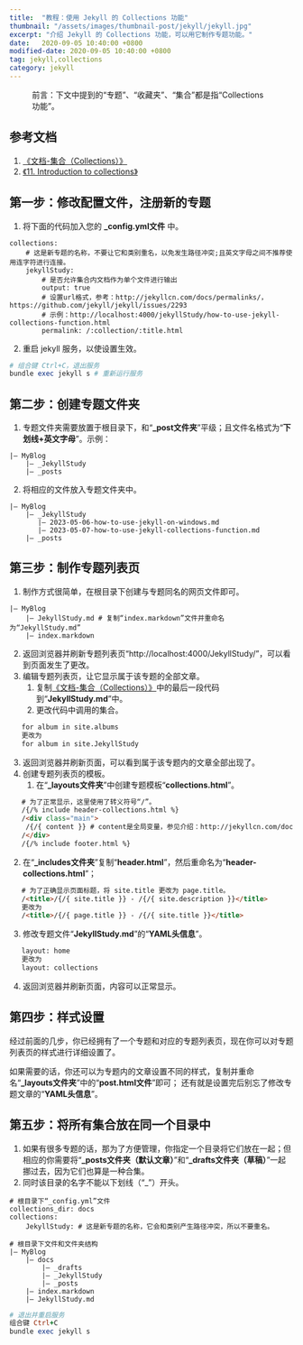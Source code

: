 ```yaml
---
title:  "教程：使用 Jekyll 的 Collections 功能"
thumbnail: "/assets/images/thumbnail-post/jekyll/jekyll.jpg"
excerpt: "介绍 Jekyll 的 Collections 功能，可以用它制作专题功能。"
date:   2020-09-05 10:40:00 +0800
modified-date: 2020-09-05 10:40:00 +0800
tag: jekyll,collections
category: jekyll
---
```

<figure class="post-mark">
   <p>前言：下文中提到的“专题”、“收藏夹”、“集合”都是指“Collections功能”。</p>
</figure>



## 参考文档

1. [《文档-集合（Collections）》][jekyll-docs-zh-collections]
2. [《11. Introduction to collections》][11.Introduction to collections]



## 第一步：修改配置文件，注册新的专题

1. 将下面的代码加入您的 <b>_config.yml文件</b> 中。
```text
collections:
    # 这是新专题的名称，不要让它和类别重名，以免发生路径冲突;且英文字母之间不推荐使用连字符进行连接。
    jekyllStudy: 
        # 是否允许集合内文档作为单个文件进行输出
        output: true
        # 设置url格式，参考：http://jekyllcn.com/docs/permalinks/，https://github.com/jekyll/jekyll/issues/2293
        # 示例：http://localhost:4000/jekyllStudy/how-to-use-jekyll-collections-function.html
        permalink: /:collection/:title.html 
```

2. 重启 jekyll 服务，以使设置生效。
```ruby
# 组合键 Ctrl+C，退出服务
bundle exec jekyll s # 重新运行服务
```



## 第二步：创建专题文件夹

1. 专题文件夹需要放置于根目录下，和“<b>_post文件夹</b>”平级；且文件名格式为“<b>下划线+英文字母</b>”。示例：
```text
|— MyBlog
    |— _JekyllStudy
    |— _posts
```

2. 将相应的文件放入专题文件夹中。
```text
|— MyBlog
    |— _JekyllStudy
       |— 2023-05-06-how-to-use-jekyll-on-windows.md
       |— 2023-05-07-how-to-use-jekyll-collections-function.md
    |— _posts
```



## 第三步：制作专题列表页

1. 制作方式很简单，在根目录下创建与专题同名的网页文件即可。
```text
|— MyBlog
    |— JekyllStudy.md # 复制“index.markdown”文件并重命名为“JekyllStudy.md”
    |— index.markdown
```
2. 返回浏览器并刷新专题列表页“http://localhost:4000/JekyllStudy/”，可以看到页面发生了更改。
3. 编辑专题列表页，让它显示属于该专题的全部文章。
   1. 复制[《文档-集合（Collections）》][jekyll-docs-zh-collections]中的最后一段代码到“<b>JekyllStudy.md</b>”中。
   2. 更改代码中调用的集合。
```html
   for album in site.albums 
   更改为
   for album in site.JekyllStudy
```
   3. 返回浏览器并刷新页面，可以看到属于该专题内的文章全部出现了。
4. 创建专题列表页的模板。
   1. 在“<b>_layouts文件夹</b>”中创建专题模板“<b>collections.html</b>”。
```html
   # 为了正常显示，这里使用了转义符号“/”。
   /{/% include header-collections.html %}
   /<div class="main">
    /{/{ content }} # content是全局变量，参见介绍：http://jekyllcn.com/docs/variables/
   /</div>
   /{/% include footer.html %}
```

   2. 在“<b>_includes文件夹</b>”复制“<b>header.html</b>”，然后重命名为“<b>header-collections.html</b>”；
```html
   # 为了正确显示页面标题，将 site.title 更改为 page.title。
   /<title>/{/{ site.title }} - /{/{ site.description }}</title>
   更改为
   /<title>/{/{ page.title }} - /{/{ site.title }}</title>
```

   3. 修改专题文件“<b>JekyllStudy.md</b>”的“<b>YAML头信息</b>”。
```html
   layout: home
   更改为
   layout: collections
```

   4. 返回浏览器并刷新页面，内容可以正常显示。




## 第四步：样式设置

经过前面的几步，你已经拥有了一个专题和对应的专题列表页，现在你可以对专题列表页的样式进行详细设置了。

如果需要的话，你还可以为专题内的文章设置不同的样式，复制并重命名“<b>_layouts文件夹</b>”中的“<b>post.html文件</b>”即可；
还有就是设置完后别忘了修改专题文章的“<b>YAML头信息</b>”。



## 第五步：将所有集合放在同一个目录中

1. 如果有很多专题的话，那为了方便管理，你指定一个目录将它们放在一起；但相应的你需要将“<b>\_posts文件夹（默认文章）</b>”和“<b>\_drafts文件夹（草稿）</b>”一起挪过去，因为它们也算是一种合集。
2. 同时该目录的名字不能以下划线（“_”）开头。
```text
# 根目录下“_config.yml”文件
collections_dir: docs
collections:
    JekyllStudy: # 这是新专题的名称，它会和类别产生路径冲突，所以不要重名。
```
```text
# 根目录下文件和文件夹结构
|— MyBlog
    |— docs
        |— _drafts
        |— _JekyllStudy
        |— _posts
    |— index.markdown
    |— JekyllStudy.md    
```
```ruby
# 退出并重启服务
组合键 Ctrl+C
bundle exec jekyll s
```



[jekyll-docs-zh-collections]: http://jekyllcn.com/docs/collections/
[11.Introduction to collections]: https://learn.cloudcannon.com/jekyll/introduction-to-jekyll-collections/ "网站cloudcannon对集合的介绍"